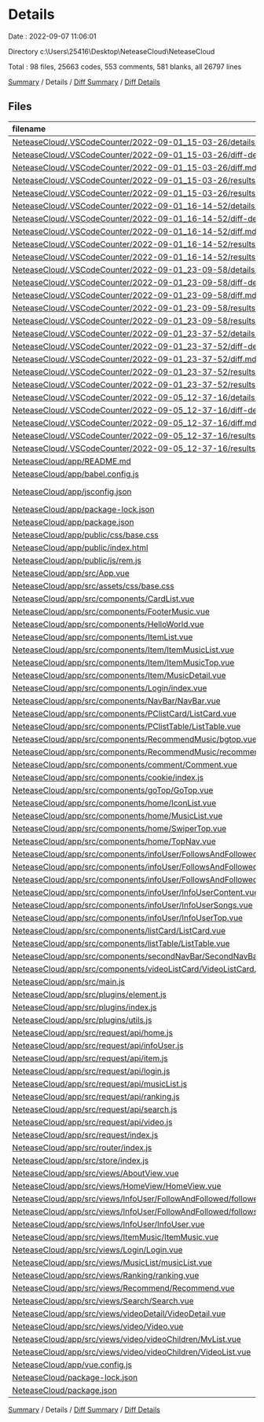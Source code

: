 # Details

Date : 2022-09-07 11:06:01

Directory c:\\Users\\25416\\Desktop\\NeteaseCloud\\NeteaseCloud

Total : 98 files,  25663 codes, 553 comments, 581 blanks, all 26797 lines

[Summary](results.md) / Details / [Diff Summary](diff.md) / [Diff Details](diff-details.md)

## Files
| filename | language | code | comment | blank | total |
| :--- | :--- | ---: | ---: | ---: | ---: |
| [NeteaseCloud/.VSCodeCounter/2022-09-01_15-03-26/details.md](/NeteaseCloud/.VSCodeCounter/2022-09-01_15-03-26/details.md) | Markdown | 71 | 0 | 6 | 77 |
| [NeteaseCloud/.VSCodeCounter/2022-09-01_15-03-26/diff-details.md](/NeteaseCloud/.VSCodeCounter/2022-09-01_15-03-26/diff-details.md) | Markdown | 11 | 0 | 6 | 17 |
| [NeteaseCloud/.VSCodeCounter/2022-09-01_15-03-26/diff.md](/NeteaseCloud/.VSCodeCounter/2022-09-01_15-03-26/diff.md) | Markdown | 19 | 0 | 7 | 26 |
| [NeteaseCloud/.VSCodeCounter/2022-09-01_15-03-26/results.json](/NeteaseCloud/.VSCodeCounter/2022-09-01_15-03-26/results.json) | JSON | 1 | 0 | 0 | 1 |
| [NeteaseCloud/.VSCodeCounter/2022-09-01_15-03-26/results.md](/NeteaseCloud/.VSCodeCounter/2022-09-01_15-03-26/results.md) | Markdown | 52 | 0 | 7 | 59 |
| [NeteaseCloud/.VSCodeCounter/2022-09-01_16-14-52/details.md](/NeteaseCloud/.VSCodeCounter/2022-09-01_16-14-52/details.md) | Markdown | 71 | 0 | 6 | 77 |
| [NeteaseCloud/.VSCodeCounter/2022-09-01_16-14-52/diff-details.md](/NeteaseCloud/.VSCodeCounter/2022-09-01_16-14-52/diff-details.md) | Markdown | 12 | 0 | 6 | 18 |
| [NeteaseCloud/.VSCodeCounter/2022-09-01_16-14-52/diff.md](/NeteaseCloud/.VSCodeCounter/2022-09-01_16-14-52/diff.md) | Markdown | 23 | 0 | 7 | 30 |
| [NeteaseCloud/.VSCodeCounter/2022-09-01_16-14-52/results.json](/NeteaseCloud/.VSCodeCounter/2022-09-01_16-14-52/results.json) | JSON | 1 | 0 | 0 | 1 |
| [NeteaseCloud/.VSCodeCounter/2022-09-01_16-14-52/results.md](/NeteaseCloud/.VSCodeCounter/2022-09-01_16-14-52/results.md) | Markdown | 52 | 0 | 7 | 59 |
| [NeteaseCloud/.VSCodeCounter/2022-09-01_23-09-58/details.md](/NeteaseCloud/.VSCodeCounter/2022-09-01_23-09-58/details.md) | Markdown | 75 | 0 | 6 | 81 |
| [NeteaseCloud/.VSCodeCounter/2022-09-01_23-09-58/diff-details.md](/NeteaseCloud/.VSCodeCounter/2022-09-01_23-09-58/diff-details.md) | Markdown | 15 | 0 | 6 | 21 |
| [NeteaseCloud/.VSCodeCounter/2022-09-01_23-09-58/diff.md](/NeteaseCloud/.VSCodeCounter/2022-09-01_23-09-58/diff.md) | Markdown | 24 | 0 | 7 | 31 |
| [NeteaseCloud/.VSCodeCounter/2022-09-01_23-09-58/results.json](/NeteaseCloud/.VSCodeCounter/2022-09-01_23-09-58/results.json) | JSON | 1 | 0 | 0 | 1 |
| [NeteaseCloud/.VSCodeCounter/2022-09-01_23-09-58/results.md](/NeteaseCloud/.VSCodeCounter/2022-09-01_23-09-58/results.md) | Markdown | 55 | 0 | 7 | 62 |
| [NeteaseCloud/.VSCodeCounter/2022-09-01_23-37-52/details.md](/NeteaseCloud/.VSCodeCounter/2022-09-01_23-37-52/details.md) | Markdown | 76 | 0 | 6 | 82 |
| [NeteaseCloud/.VSCodeCounter/2022-09-01_23-37-52/diff-details.md](/NeteaseCloud/.VSCodeCounter/2022-09-01_23-37-52/diff-details.md) | Markdown | 11 | 0 | 6 | 17 |
| [NeteaseCloud/.VSCodeCounter/2022-09-01_23-37-52/diff.md](/NeteaseCloud/.VSCodeCounter/2022-09-01_23-37-52/diff.md) | Markdown | 22 | 0 | 7 | 29 |
| [NeteaseCloud/.VSCodeCounter/2022-09-01_23-37-52/results.json](/NeteaseCloud/.VSCodeCounter/2022-09-01_23-37-52/results.json) | JSON | 1 | 0 | 0 | 1 |
| [NeteaseCloud/.VSCodeCounter/2022-09-01_23-37-52/results.md](/NeteaseCloud/.VSCodeCounter/2022-09-01_23-37-52/results.md) | Markdown | 55 | 0 | 7 | 62 |
| [NeteaseCloud/.VSCodeCounter/2022-09-05_12-37-16/details.md](/NeteaseCloud/.VSCodeCounter/2022-09-05_12-37-16/details.md) | Markdown | 82 | 0 | 6 | 88 |
| [NeteaseCloud/.VSCodeCounter/2022-09-05_12-37-16/diff-details.md](/NeteaseCloud/.VSCodeCounter/2022-09-05_12-37-16/diff-details.md) | Markdown | 27 | 0 | 6 | 33 |
| [NeteaseCloud/.VSCodeCounter/2022-09-05_12-37-16/diff.md](/NeteaseCloud/.VSCodeCounter/2022-09-05_12-37-16/diff.md) | Markdown | 38 | 0 | 7 | 45 |
| [NeteaseCloud/.VSCodeCounter/2022-09-05_12-37-16/results.json](/NeteaseCloud/.VSCodeCounter/2022-09-05_12-37-16/results.json) | JSON | 1 | 0 | 0 | 1 |
| [NeteaseCloud/.VSCodeCounter/2022-09-05_12-37-16/results.md](/NeteaseCloud/.VSCodeCounter/2022-09-05_12-37-16/results.md) | Markdown | 62 | 0 | 7 | 69 |
| [NeteaseCloud/app/README.md](/NeteaseCloud/app/README.md) | Markdown | 15 | 0 | 5 | 20 |
| [NeteaseCloud/app/babel.config.js](/NeteaseCloud/app/babel.config.js) | JavaScript | 15 | 0 | 1 | 16 |
| [NeteaseCloud/app/jsconfig.json](/NeteaseCloud/app/jsconfig.json) | JSON with Comments | 8 | 12 | 0 | 20 |
| [NeteaseCloud/app/package-lock.json](/NeteaseCloud/app/package-lock.json) | JSON | 17,808 | 0 | 1 | 17,809 |
| [NeteaseCloud/app/package.json](/NeteaseCloud/app/package.json) | JSON | 33 | 0 | 1 | 34 |
| [NeteaseCloud/app/public/css/base.css](/NeteaseCloud/app/public/css/base.css) | CSS | 1 | 0 | 0 | 1 |
| [NeteaseCloud/app/public/index.html](/NeteaseCloud/app/public/index.html) | HTML | 19 | 1 | 1 | 21 |
| [NeteaseCloud/app/public/js/rem.js](/NeteaseCloud/app/public/js/rem.js) | JavaScript | 15 | 3 | 0 | 18 |
| [NeteaseCloud/app/src/App.vue](/NeteaseCloud/app/src/App.vue) | Vue | 33 | 0 | 4 | 37 |
| [NeteaseCloud/app/src/assets/css/base.css](/NeteaseCloud/app/src/assets/css/base.css) | CSS | 142 | 0 | 44 | 186 |
| [NeteaseCloud/app/src/components/CardList.vue](/NeteaseCloud/app/src/components/CardList.vue) | Vue | 80 | 0 | 4 | 84 |
| [NeteaseCloud/app/src/components/FooterMusic.vue](/NeteaseCloud/app/src/components/FooterMusic.vue) | Vue | 144 | 7 | 5 | 156 |
| [NeteaseCloud/app/src/components/HelloWorld.vue](/NeteaseCloud/app/src/components/HelloWorld.vue) | Vue | 57 | 0 | 3 | 60 |
| [NeteaseCloud/app/src/components/ItemList.vue](/NeteaseCloud/app/src/components/ItemList.vue) | Vue | 104 | 6 | 3 | 113 |
| [NeteaseCloud/app/src/components/Item/ItemMusicList.vue](/NeteaseCloud/app/src/components/Item/ItemMusicList.vue) | Vue | 92 | 3 | 2 | 97 |
| [NeteaseCloud/app/src/components/Item/ItemMusicTop.vue](/NeteaseCloud/app/src/components/Item/ItemMusicTop.vue) | Vue | 234 | 2 | 4 | 240 |
| [NeteaseCloud/app/src/components/Item/MusicDetail.vue](/NeteaseCloud/app/src/components/Item/MusicDetail.vue) | Vue | 326 | 16 | 5 | 347 |
| [NeteaseCloud/app/src/components/Login/index.vue](/NeteaseCloud/app/src/components/Login/index.vue) | Vue | 105 | 0 | 3 | 108 |
| [NeteaseCloud/app/src/components/NavBar/NavBar.vue](/NeteaseCloud/app/src/components/NavBar/NavBar.vue) | Vue | 81 | 2 | 5 | 88 |
| [NeteaseCloud/app/src/components/PClistCard/ListCard.vue](/NeteaseCloud/app/src/components/PClistCard/ListCard.vue) | Vue | 121 | 7 | 8 | 136 |
| [NeteaseCloud/app/src/components/PClistTable/ListTable.vue](/NeteaseCloud/app/src/components/PClistTable/ListTable.vue) | Vue | 184 | 9 | 18 | 211 |
| [NeteaseCloud/app/src/components/RecommendMusic/bgtop.vue](/NeteaseCloud/app/src/components/RecommendMusic/bgtop.vue) | Vue | 30 | 0 | 3 | 33 |
| [NeteaseCloud/app/src/components/RecommendMusic/recommendInfo.vue](/NeteaseCloud/app/src/components/RecommendMusic/recommendInfo.vue) | Vue | 92 | 1 | 13 | 106 |
| [NeteaseCloud/app/src/components/comment/Comment.vue](/NeteaseCloud/app/src/components/comment/Comment.vue) | Vue | 531 | 49 | 54 | 634 |
| [NeteaseCloud/app/src/components/cookie/index.js](/NeteaseCloud/app/src/components/cookie/index.js) | JavaScript | 22 | 3 | 4 | 29 |
| [NeteaseCloud/app/src/components/goTop/GoTop.vue](/NeteaseCloud/app/src/components/goTop/GoTop.vue) | Vue | 109 | 5 | 12 | 126 |
| [NeteaseCloud/app/src/components/home/IconList.vue](/NeteaseCloud/app/src/components/home/IconList.vue) | Vue | 69 | 0 | 4 | 73 |
| [NeteaseCloud/app/src/components/home/MusicList.vue](/NeteaseCloud/app/src/components/home/MusicList.vue) | Vue | 103 | 1 | 5 | 109 |
| [NeteaseCloud/app/src/components/home/SwiperTop.vue](/NeteaseCloud/app/src/components/home/SwiperTop.vue) | Vue | 52 | 6 | 4 | 62 |
| [NeteaseCloud/app/src/components/home/TopNav.vue](/NeteaseCloud/app/src/components/home/TopNav.vue) | Vue | 49 | 0 | 3 | 52 |
| [NeteaseCloud/app/src/components/infoUser/FollowsAndFolloweds/Followeds.vue](/NeteaseCloud/app/src/components/infoUser/FollowsAndFolloweds/Followeds.vue) | Vue | 105 | 13 | 9 | 127 |
| [NeteaseCloud/app/src/components/infoUser/FollowsAndFolloweds/Follows.vue](/NeteaseCloud/app/src/components/infoUser/FollowsAndFolloweds/Follows.vue) | Vue | 84 | 6 | 7 | 97 |
| [NeteaseCloud/app/src/components/infoUser/FollowsAndFolloweds/TopNav.vue](/NeteaseCloud/app/src/components/infoUser/FollowsAndFolloweds/TopNav.vue) | Vue | 75 | 5 | 4 | 84 |
| [NeteaseCloud/app/src/components/infoUser/InfoUserContent.vue](/NeteaseCloud/app/src/components/infoUser/InfoUserContent.vue) | Vue | 169 | 3 | 2 | 174 |
| [NeteaseCloud/app/src/components/infoUser/InfoUserSongs.vue](/NeteaseCloud/app/src/components/infoUser/InfoUserSongs.vue) | Vue | 20 | 0 | 2 | 22 |
| [NeteaseCloud/app/src/components/infoUser/InfoUserTop.vue](/NeteaseCloud/app/src/components/infoUser/InfoUserTop.vue) | Vue | 65 | 1 | 2 | 68 |
| [NeteaseCloud/app/src/components/listCard/ListCard.vue](/NeteaseCloud/app/src/components/listCard/ListCard.vue) | Vue | 122 | 7 | 8 | 137 |
| [NeteaseCloud/app/src/components/listTable/ListTable.vue](/NeteaseCloud/app/src/components/listTable/ListTable.vue) | Vue | 208 | 4 | 16 | 228 |
| [NeteaseCloud/app/src/components/secondNavBar/SecondNavBar.vue](/NeteaseCloud/app/src/components/secondNavBar/SecondNavBar.vue) | Vue | 87 | 1 | 5 | 93 |
| [NeteaseCloud/app/src/components/videoListCard/VideoListCard.vue](/NeteaseCloud/app/src/components/videoListCard/VideoListCard.vue) | Vue | 209 | 16 | 12 | 237 |
| [NeteaseCloud/app/src/main.js](/NeteaseCloud/app/src/main.js) | JavaScript | 22 | 6 | 2 | 30 |
| [NeteaseCloud/app/src/plugins/element.js](/NeteaseCloud/app/src/plugins/element.js) | JavaScript | 61 | 0 | 3 | 64 |
| [NeteaseCloud/app/src/plugins/index.js](/NeteaseCloud/app/src/plugins/index.js) | JavaScript | 9 | 0 | 1 | 10 |
| [NeteaseCloud/app/src/plugins/utils.js](/NeteaseCloud/app/src/plugins/utils.js) | JavaScript | 49 | 13 | 6 | 68 |
| [NeteaseCloud/app/src/request/api/home.js](/NeteaseCloud/app/src/request/api/home.js) | JavaScript | 16 | 10 | 4 | 30 |
| [NeteaseCloud/app/src/request/api/infoUser.js](/NeteaseCloud/app/src/request/api/infoUser.js) | JavaScript | 16 | 10 | 1 | 27 |
| [NeteaseCloud/app/src/request/api/item.js](/NeteaseCloud/app/src/request/api/item.js) | JavaScript | 10 | 5 | 3 | 18 |
| [NeteaseCloud/app/src/request/api/login.js](/NeteaseCloud/app/src/request/api/login.js) | JavaScript | 13 | 8 | 1 | 22 |
| [NeteaseCloud/app/src/request/api/musicList.js](/NeteaseCloud/app/src/request/api/musicList.js) | JavaScript | 7 | 4 | 1 | 12 |
| [NeteaseCloud/app/src/request/api/ranking.js](/NeteaseCloud/app/src/request/api/ranking.js) | JavaScript | 7 | 4 | 1 | 12 |
| [NeteaseCloud/app/src/request/api/search.js](/NeteaseCloud/app/src/request/api/search.js) | JavaScript | 4 | 2 | 4 | 10 |
| [NeteaseCloud/app/src/request/api/video.js](/NeteaseCloud/app/src/request/api/video.js) | JavaScript | 49 | 20 | 17 | 86 |
| [NeteaseCloud/app/src/request/index.js](/NeteaseCloud/app/src/request/index.js) | JavaScript | 11 | 12 | 3 | 26 |
| [NeteaseCloud/app/src/router/index.js](/NeteaseCloud/app/src/router/index.js) | JavaScript | 94 | 33 | 4 | 131 |
| [NeteaseCloud/app/src/store/index.js](/NeteaseCloud/app/src/store/index.js) | JavaScript | 204 | 34 | 3 | 241 |
| [NeteaseCloud/app/src/views/AboutView.vue](/NeteaseCloud/app/src/views/AboutView.vue) | Vue | 5 | 0 | 1 | 6 |
| [NeteaseCloud/app/src/views/HomeView/HomeView.vue](/NeteaseCloud/app/src/views/HomeView/HomeView.vue) | Vue | 23 | 1 | 4 | 28 |
| [NeteaseCloud/app/src/views/InfoUser/FollowAndFollowed/followeds.vue](/NeteaseCloud/app/src/views/InfoUser/FollowAndFollowed/followeds.vue) | Vue | 39 | 12 | 6 | 57 |
| [NeteaseCloud/app/src/views/InfoUser/FollowAndFollowed/follows.vue](/NeteaseCloud/app/src/views/InfoUser/FollowAndFollowed/follows.vue) | Vue | 39 | 5 | 8 | 52 |
| [NeteaseCloud/app/src/views/InfoUser/InfoUser.vue](/NeteaseCloud/app/src/views/InfoUser/InfoUser.vue) | Vue | 241 | 5 | 2 | 248 |
| [NeteaseCloud/app/src/views/ItemMusic/ItemMusic.vue](/NeteaseCloud/app/src/views/ItemMusic/ItemMusic.vue) | Vue | 47 | 8 | 4 | 59 |
| [NeteaseCloud/app/src/views/Login/Login.vue](/NeteaseCloud/app/src/views/Login/Login.vue) | Vue | 11 | 0 | 2 | 13 |
| [NeteaseCloud/app/src/views/MusicList/musicList.vue](/NeteaseCloud/app/src/views/MusicList/musicList.vue) | Vue | 143 | 8 | 2 | 153 |
| [NeteaseCloud/app/src/views/Ranking/ranking.vue](/NeteaseCloud/app/src/views/Ranking/ranking.vue) | Vue | 341 | 10 | 2 | 353 |
| [NeteaseCloud/app/src/views/Recommend/Recommend.vue](/NeteaseCloud/app/src/views/Recommend/Recommend.vue) | Vue | 27 | 0 | 4 | 31 |
| [NeteaseCloud/app/src/views/Search/Search.vue](/NeteaseCloud/app/src/views/Search/Search.vue) | Vue | 104 | 5 | 4 | 113 |
| [NeteaseCloud/app/src/views/videoDetail/VideoDetail.vue](/NeteaseCloud/app/src/views/videoDetail/VideoDetail.vue) | Vue | 579 | 98 | 51 | 728 |
| [NeteaseCloud/app/src/views/video/Video.vue](/NeteaseCloud/app/src/views/video/Video.vue) | Vue | 85 | 2 | 2 | 89 |
| [NeteaseCloud/app/src/views/video/videoChildren/MvList.vue](/NeteaseCloud/app/src/views/video/videoChildren/MvList.vue) | Vue | 155 | 18 | 9 | 182 |
| [NeteaseCloud/app/src/views/video/videoChildren/VideoList.vue](/NeteaseCloud/app/src/views/video/videoChildren/VideoList.vue) | Vue | 125 | 30 | 8 | 163 |
| [NeteaseCloud/app/vue.config.js](/NeteaseCloud/app/vue.config.js) | JavaScript | 14 | 1 | 0 | 15 |
| [NeteaseCloud/package-lock.json](/NeteaseCloud/package-lock.json) | JSON | 428 | 0 | 1 | 429 |
| [NeteaseCloud/package.json](/NeteaseCloud/package.json) | JSON | 9 | 0 | 1 | 10 |

[Summary](results.md) / Details / [Diff Summary](diff.md) / [Diff Details](diff-details.md)